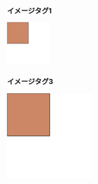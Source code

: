 ### イメージタグ1

<img height="100" width="100" src="./svg-test.svg"/>

### イメージタグ3

<img height="200" width="200" src="./svg-test.svg"/>

